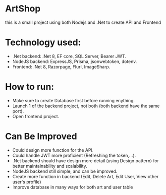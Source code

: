 # ArtShop

this is a small project using both Nodejs and .Net to create API and Frontend

# Technology used:
 - .Net backend: .Net 8, EF core, SQL Server, Bearer JWT.
 - NodeJS backend: ExpressJS, Prisma, jsonwebtoken, dotenv.
 - Frontend: .Net 8, Razorpage, Flurl, ImageSharp.

# How to run:
 - Make sure to create Database first before running enything.
 - Launch 1 of the backend project, not both (both backend have the same port).
 - Open frontend project.

# Can Be Improved
 - Could design more function for the API.
 - Could handle JWT more proficient (Refreshing the token,...).
 - .Net backend should have design more detail (using Design pattern) for better maintainability and scalability.
 - NodeJS backend still simple, and can be improved.
 - Create more function in backend (Edit, Delete Art, Edit User, View other user's profile)
 - Improve database in many ways for both art and user table
